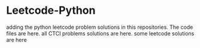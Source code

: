 # Leetcode-Python
adding the python leetcode problem solutions in this repositories. 
The code files are here.
all CTCI problems solutions are here.
some leetcode solutions are here















